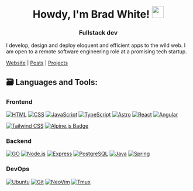 <h1 align="center">Howdy, I'm Brad White! <img src="https://media.giphy.com/media/hvRJCLFzcasrR4ia7z/giphy.gif" width="32px"></h1>
<h3 align="center">Fullstack dev</h3>
I develop, design and deploy <bold>eloquent</bold> and <bold>efficient</bold> apps to the wild web. I am open to a remote software engineering role at a promising tech startup.

[Website](https://www.bwht.dev/)  |  [Posts](https://www.bwht.dev/blog)  |  [Projects](https://www.bwht.dev/#projects)

## 🗃️ Languages and Tools:
<!-- Badges: https://badges.pages.dev/ -->
### Frontend

[![HTML](https://img.shields.io/badge/html-e34c26?style=for-the-badge&logo=html5&logoColor=ffffff)](https://developer.mozilla.org/en-US/docs/Web/HTML)
[![CSS](https://img.shields.io/badge/css-264de4?style=for-the-badge&logo=css3&logoColor=ffffff)](https://developer.mozilla.org/en-US/docs/Web/CSS)
[![JavaScript](https://img.shields.io/badge/javascript-f0db4f?style=for-the-badge&logo=javascript&logoColor=000000)](https://developer.mozilla.org/en-US/docs/Web/JavaScript)
[![TypeScript](https://img.shields.io/badge/typescript-3178c6?style=for-the-badge&logo=typescript&logoColor=ffffff)](https://www.typescriptlang.org/)
[![Astro](https://img.shields.io/badge/Astro-BC52EE?logo=astro&logoColor=fff&style=for-the-badge)](https://astro.build/)
[![React](https://img.shields.io/badge/react-23272f?style=for-the-badge&logo=react)](https://reactjs.org/)
[![Angular](https://img.shields.io/badge/Angular-DD0031?style=for-the-badge&logo=angular&logoColor=white)](https://angular.io/)
<!--[![Next](https://img.shields.io/badge/next-000000?style=for-the-badge&logo=next.js&logoColor=ffffff)](https://nextjs.org/)-->
[![Tailwind CSS](https://shields.io/badge/tailwind%20css-38bdf8?style=for-the-badge&logo=tailwindcss&logoColor=ffffff)](https://tailwindcss.com/)
[![Alpine.js Badge](https://img.shields.io/badge/Alpine.js-8BC0D0?logo=alpinedotjs&logoColor=fff&style=for-the-badge)](https://alpinejs.dev/)

### Backend

[![GO](https://img.shields.io/badge/Go-00ADD8?logo=go&logoColor=fff&style=for-the-badge)](https://go.dev/)
[![Node.js](https://img.shields.io/badge/Node.js-43853D?style=for-the-badge&logo=node.js&logoColor=white)](https://nodejs.org/)
[![Express](https://shields.io/badge/express-eeeeee?style=for-the-badge&logo=express&logoColor=000000)](https://expressjs.com/)
[![PostgreSQL](https://img.shields.io/badge/PostgreSQL-4169E1?logo=postgresql&logoColor=fff&style=for-the-badge)](https://www.postgresql.org/)
[![Java](https://img.shields.io/badge/Java-ED8B00?style=for-the-badge&logo=java&logoColor=white)](https://www.java.com/)
[![Spring](https://img.shields.io/badge/Spring-6DB33F?style=for-the-badge&logo=spring&logoColor=white)](https://spring.io/)

### DevOps

[![Ubuntu](https://img.shields.io/badge/Ubuntu-E95420?style=for-the-badge&logo=ubuntu&logoColor=white)](https://ubuntu.com/)
[![Git](https://shields.io/badge/git-f54d27?style=for-the-badge&logo=git&logoColor=ffffff)](https://git-scm.com/)
[![NeoVim](https://img.shields.io/badge/NeoVim-%2357A143.svg?&style=for-the-badge&logo=neovim&logoColor=white)](https://neovim.io/)
[![Tmux](https://img.shields.io/badge/tmux-1BB91F?style=for-the-badge&logo=tmux&logoColor=white)](https://tmuxcheatsheet.com/)


<!--## 📜 Featured Posts

👉 [A Guide to Deploying Your First Lambda Rest API In Node (part 1)](https://www.bwht.dev/blog/your-first-lambda-part-1/)

👉 [A Guide to Deploying Your First Lambda Rest API In Node (part 2)](https://www.bwht.dev/blog/your-first-lambda-part-2/)

👉 [A Guide to Deploying Your First Lambda Rest API In Node (part 3)](https://www.bwht.dev/blog/your-first-lambda-part-3/)

👉 [Get Started with Storybook.js and Angular (w/ Tailwind CSS)](https://www.bwht.dev/blog/storybookjs-and-angular/)

Read more posts on my <br/> [Developer Blog](https://www.bwht.dev/blog/) -->

</p>
